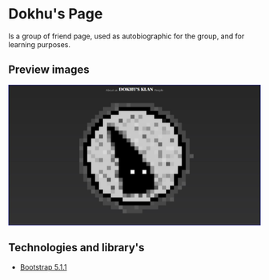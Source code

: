 # Dokhu's Page

Is a group of friend page, used as autobiographic for the group, and
for learning purposes.

## Preview images

![Index](assets/Index.JPG)

## Technologies and library's

- [Bootstrap 5.1.1](https://getbootstrap.com/docs/5.1/getting-started/introduction/)
